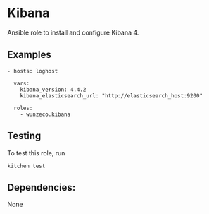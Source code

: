 Kibana
========

Ansible role to install and configure Kibana 4.


## Examples

```
- hosts: loghost

  vars:
    kibana_version: 4.4.2
	kibana_elasticsearch_url: "http://elasticsearch_host:9200"

  roles:
    - wunzeco.kibana
```

## Testing

To test this role, run

```
kitchen test
```


## Dependencies:

None
